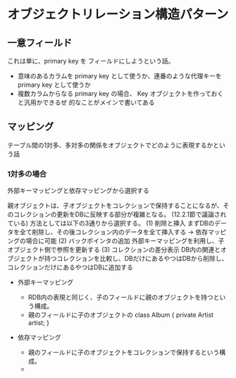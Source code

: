 # オブジェクトリレーション構造パターン

## 一意フィールド
これは単に、primary key を フィールドにしようという話。
- 意味のあるカラムを primary key として使うか、連番のような代理キーを primary key として使うか
- 複数カラムからなる primary key の場合、 Key オブジェクトを作っておくと汎用かできるぜ
的なことがメインで書いてある

## マッピング
テーブル間の1対多、多対多の関係をオブジェクトでどのように表現するかという話

### 1対多の場合
外部キーマッピングと依存マッピングから選択する

親オブジェクトは、子オブジェクトをコレクションで保持することになるが、そのコレクションの更新をDBに反映する部分が複雑となる。
(12.2.1節で議論されている)
方法としては以下の3通りから選択する。
(1) 削除と挿入
まずDBのデータを全て削除し、その後コレクション内のデータを全て挿入する 
→ 依存マッピングの場合に可能
(2) バックポインタの追加
外部キーマッピングを利用し、子オブジェクト側で参照を更新する
(3) コレクションの差分表示
DB内の関連とオブジェクトが持つコレクションを比較し、DBだけにあるやつはDBから削除し、コレクションだけにあるやつはDBに追加する


- 外部キーマッピング
  - RDB内の表現と同じく、子のフィールドに親のオブジェクトを持つという構成。
  - 親のフィールドに子のオブジェクトの
class Album {
  private Artist artist;
}

- 依存マッピング
  - 親のフィールドに子のオブジェクトをコレクションで保持するという構成。
  -  
<!--stackedit_data:
eyJoaXN0b3J5IjpbLTE5MjU4NTEwMiwtMTkwMDA2NzM4Nl19
-->